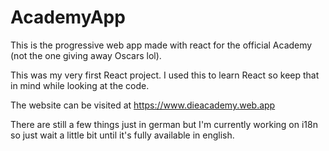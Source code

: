 # AcademyApp
This is the progressive web app made with react for the official Academy (not the one giving away Oscars lol).

This was my very first React project. I used this to learn React so keep that in mind while looking at the code.

The website can be visited at https://www.dieacademy.web.app

There are still a few things just in german but I'm currently working on i18n so just wait a little bit until it's fully available in english.
